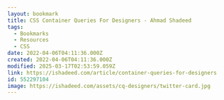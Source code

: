 ```yaml
---
layout: bookmark
title: CSS Container Queries For Designers - Ahmad Shadeed
tags:
  - Bookmarks
  - Resources
  - CSS
date: 2022-04-06T04:11:36.000Z
created: 2022-04-06T04:11:36.000Z
modified: 2025-03-17T02:53:59.059Z
link: https://ishadeed.com/article/container-queries-for-designers
id: 552297104
image: https://ishadeed.com/assets/cq-designers/twitter-card.jpg
---
```

